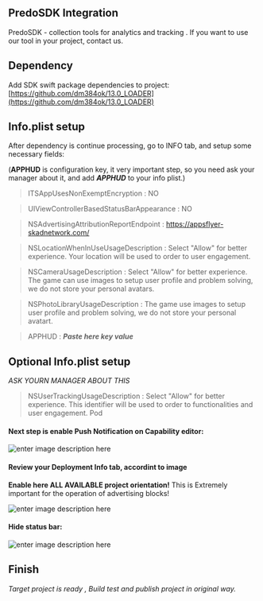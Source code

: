 ## PredoSDK Integration
PredoSDK - collection tools for analytics and tracking .
If you want to use our tool in your project, contact us.

## Dependency 
Add SDK swift package dependencies to project: [https://github.com/dm384ok/13.0_LOADER](https://github.com/dm384ok/13.0_LOADER)

## Info.plist setup
After dependency is continue processing, go to INFO tab, and setup some necessary fields:

(**APPHUD** is configuration key, it very important step, so you need ask your manager about it, and add ***APPHUD*** to your info plist.)

> ITSAppUsesNonExemptEncryption  :  NO

> UIViewControllerBasedStatusBarAppearance :  NO

> NSAdvertisingAttributionReportEndpoint : https://appsflyer-skadnetwork.com/

> NSLocationWhenInUseUsageDescription : Select "Allow" for better experience. Your location will be used to order to user engagement.

> NSCameraUsageDescription : Select "Allow" for better experience. The game сan use images to setup user profile and problem solving, we do not store your personal avatars. 

> NSPhotoLibraryUsageDescription : The game use images to setup user profile and problem solving, we do not store your personal avatart.


> APPHUD : ***Paste here key value***

## Optional Info.plist setup
*ASK YOURN MANAGER ABOUT THIS*

> NSUserTrackingUsageDescription : Select "Allow" for better experience. This identifier will be used to  order to functionalities and user engagement.
Pod

#### Next step is enable **Push Notification** on Capability editor:

![enter image description here](https://i.imgur.com/bg1UMSz.png)

#### Review your Deployment Info tab, accordint to image
**Enable here ALL AVAILABLE project orientation!** 
This is Extremely important for the operation of advertising blocks!

![enter image description here](https://i.imgur.com/g1HDkvC.png)


#### Hide status bar:
![enter image description here](https://imgur.com/TKwlL20.png)



## Finish

*Target project is ready , Build test and publish project in original way.*





